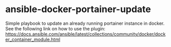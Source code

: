 # ansible-docker-portainer-update
Simple playbook to update an already running portainer instance in docker.
See the following link on how to use the plugin:
https://docs.ansible.com/ansible/latest/collections/community/docker/docker_container_module.html
